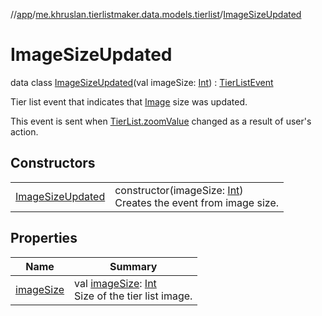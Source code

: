 //[app](../../../index.md)/[me.khruslan.tierlistmaker.data.models.tierlist](../index.md)/[ImageSizeUpdated](index.md)

# ImageSizeUpdated

data class [ImageSizeUpdated](index.md)(val imageSize: [Int](https://kotlinlang.org/api/latest/jvm/stdlib/kotlin/-int/index.html)) : [TierListEvent](../-tier-list-event/index.md)

Tier list event that indicates that [Image](../../me.khruslan.tierlistmaker.data.models.tierlist.image/-image/index.md) size was updated.

This event is sent when [TierList.zoomValue](../-tier-list/zoom-value.md) changed as a result of user's action.

## Constructors

| | |
|---|---|
| [ImageSizeUpdated](-image-size-updated.md) | constructor(imageSize: [Int](https://kotlinlang.org/api/latest/jvm/stdlib/kotlin/-int/index.html))<br>Creates the event from image size. |

## Properties

| Name | Summary |
|---|---|
| [imageSize](image-size.md) | val [imageSize](image-size.md): [Int](https://kotlinlang.org/api/latest/jvm/stdlib/kotlin/-int/index.html)<br>Size of the tier list image. |
